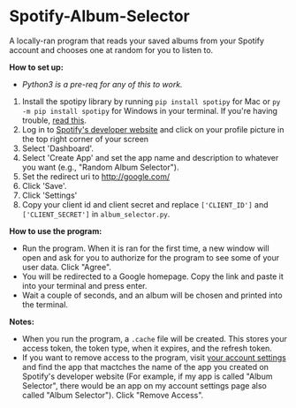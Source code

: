 # Spotify-Album-Selector
A locally-ran program that reads your saved albums from your Spotify account and chooses one at random for you to listen to.

**How to set up:**
- _Python3 is a pre-req for any of this to work._
1. Install the spotipy library by running `pip install spotipy` for Mac or `py -m pip install spotipy` for Windows in your terminal. If you're having trouble, [read this](https://pypi.org/project/spotipy/).
2. Log in to [Spotify's developer website](https://developer.spotify.com/) and click on your profile picture in the top right corner of your screen
3. Select 'Dashboard'.
4. Select 'Create App' and set the app name and description to whatever you want (e.g., "Random Album Selector").
5. Set the redirect uri to http://google.com/
6. Click 'Save'.
7. Click 'Settings'
8. Copy your client id and client secret and replace `['CLIENT_ID']` and `['CLIENT_SECRET']` in `album_selector.py`.

**How to use the program:**
- Run the program. When it is ran for the first time, a new window will open and ask for you to authorize for the program to see some of your user data. Click "Agree". 
- You will be redirected to a Google homepage. Copy the link and paste it into your terminal and press enter. 
- Wait a couple of seconds, and an album will be chosen and printed into the terminal. 

**Notes:**
- When you run the program, a `.cache` file will be created. This stores your access token, the token type, when it expires, and the refresh token.
- If you want to remove access to the program, visit [your account settings](https://www.spotify.com/us/account/apps/) and find the app that mactches the name of the app you created on Spotify's developer website (For example, if my app is called "Album Selector", there would be an app on my account settings page also called "Album Selector"). Click "Remove Access".
